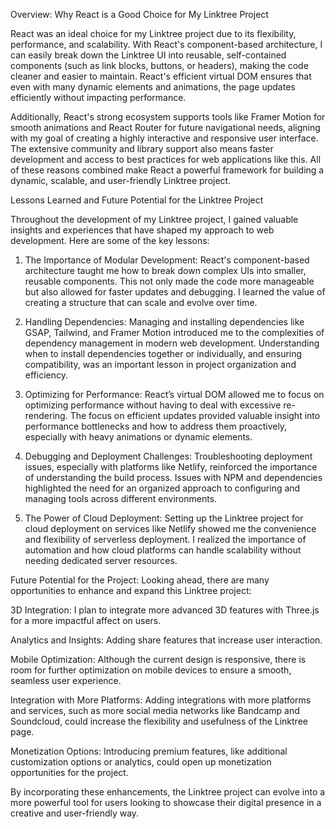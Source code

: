 Overview: Why React is a Good Choice for My Linktree Project

React was an ideal choice for my Linktree project due to its flexibility, performance, and scalability. With React's component-based architecture, I can easily break down the Linktree UI into reusable, self-contained components (such as link blocks, buttons, or headers), making the code cleaner and easier to maintain. React's efficient virtual DOM ensures that even with many dynamic elements and animations, the page updates efficiently without impacting performance.

Additionally, React's strong ecosystem supports tools like Framer Motion for smooth animations and React Router for future navigational needs, aligning with my goal of creating a highly interactive and responsive user interface. The extensive community and library support also means faster development and access to best practices for web applications like this. All of these reasons combined make React a powerful framework for building a dynamic, scalable, and user-friendly Linktree project.

Lessons Learned and Future Potential for the Linktree Project

Throughout the development of my Linktree project, I gained valuable insights and experiences that have shaped my approach to web development. Here are some of the key lessons:

1. The Importance of Modular Development: React's component-based architecture taught me how to break down complex UIs into smaller, reusable components. This not only made the code more manageable but also allowed for faster updates and debugging. I learned the value of creating a structure that can scale and evolve over time.


2. Handling Dependencies: Managing and installing dependencies like GSAP, Tailwind, and Framer Motion introduced me to the complexities of dependency management in modern web development. Understanding when to install dependencies together or individually, and ensuring compatibility, was an important lesson in project organization and efficiency.


3. Optimizing for Performance: React’s virtual DOM allowed me to focus on optimizing performance without having to deal with excessive re-rendering. The focus on efficient updates provided valuable insight into performance bottlenecks and how to address them proactively, especially with heavy animations or dynamic elements.


4. Debugging and Deployment Challenges: Troubleshooting deployment issues, especially with platforms like Netlify, reinforced the importance of understanding the build process. Issues with NPM and dependencies highlighted the need for an organized approach to configuring and managing tools across different environments.


5. The Power of Cloud Deployment: Setting up the Linktree project for cloud deployment on services like Netlify showed me the convenience and flexibility of serverless deployment. I realized the importance of automation and how cloud platforms can handle scalability without needing dedicated server resources.



Future Potential for the Project: Looking ahead, there are many opportunities to enhance and expand this Linktree project:

3D Integration: I plan to integrate more advanced 3D features with Three.js for a more impactful affect on users.

Analytics and Insights: Adding share features that increase user interaction.

Mobile Optimization: Although the current design is responsive, there is room for further optimization on mobile devices to ensure a smooth, seamless user experience.

Integration with More Platforms: Adding integrations with more platforms and services, such as more social media networks like Bandcamp and Soundcloud, could increase the flexibility and usefulness of the Linktree page.

Monetization Options: Introducing premium features, like additional customization options or analytics, could open up monetization opportunities for the project.


By incorporating these enhancements, the Linktree project can evolve into a more powerful tool for users looking to showcase their digital presence in a creative and user-friendly way.
